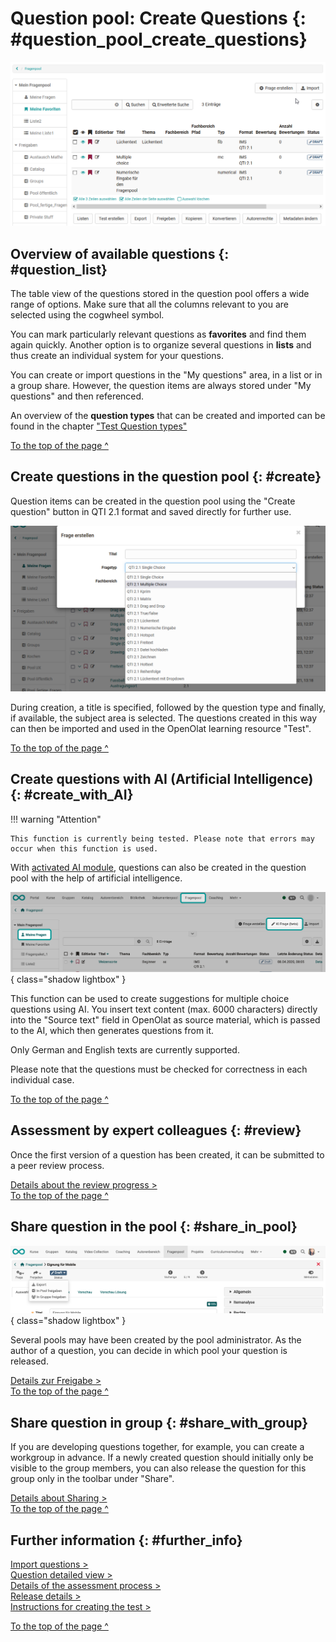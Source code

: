 # Question pool: Create Questions {: #question_pool_create_questions}

![Fragenpool](assets/Fragenpool_favoriten.png)

## Overview of available questions {: #question_list}

The table view of the questions stored in the question pool offers a wide range of options. Make sure that all the columns relevant to you are selected using the cogwheel symbol.

You can mark particularly relevant questions as **favorites** and find them again quickly. Another option is to organize several questions in **lists** and thus create an individual system for your questions.

You can create or import questions in the "My questions" area, in a list or in a group share. However, the question items are always stored under "My questions" and then referenced. 

An overview of the **question types** that can be created and imported can be found in the chapter ["Test Question types"](../learningresources/Test_question_types.md)

[To the top of the page ^](#create_questions)


## Create questions in the question pool {: #create}

Question items can be created in the question pool using the "Create question" button in QTI 2.1 format and saved directly for further use. 

![Fragetypen](assets/Frage_erstellen_typen.png)

During creation, a title is specified, followed by the question type and finally, if available, the subject area is selected. The questions created in this way can then be imported and used in the OpenOlat learning resource "Test".

[To the top of the page ^](#create_questions)


## Create questions with AI (Artificial Intelligence) {: #create_with_AI}

!!! warning "Attention"

    This function is currently being tested. Please note that errors may occur when this function is used.


With [activated AI module](../../manual_admin/administration/External_Tools_-_Administration.md), questions can also be created in the question pool with the help of artificial intelligence. 

![question_bank_create_question_KI_v1_de.png](assets/question_bank_create_question_KI_v1_de.png){ class="shadow lightbox" }

This function can be used to create suggestions for multiple choice questions using AI. You insert text content (max. 6000 characters) directly into the "Source text" field in OpenOlat as source material, which is passed to the AI, which then generates questions from it.

Only German and English texts are currently supported. 

Please note that the questions must be checked for correctness in each individual case.

[To the top of the page ^](#create_questions)


## Assessment by expert colleagues {: #review}

Once the first version of a question has been created, it can be submitted to a peer review process.

[Details about the review progress >](Question_Bank_Review_Process.md)<br>
[To the top of the page ^](#create_questions)


## Share question in the pool {: #share_in_pool}

![question_create_share_in_pool_v1_de.png](assets/question_create_share_in_pool_v1_de.png){ class="shadow lightbox" }

Several pools may have been created by the pool administrator. As the author of a question, you can decide in which pool your question is released.

[Details zur Freigabe >](Question_Pool_Sharing_Options.md)<br>
[To the top of the page ^](#create_questions)


## Share question in group {: #share_with_group}

If you are developing questions together, for example, you can create a workgroup in advance. If a newly created question should initially only be visible to the group members, you can also release the question for this group only in the toolbar under "Share".

[Details about Sharing >](Question_Pool_Sharing_Options.md)<br>
[To the top of the page ^](#create_questions)


## Further information {: #further_info}

[Import questions >](Question_Bank_Import_Questions.md)<br>
[Question detailed view >](Item_Detailed_View.md)<br>
[Details of the assessment process >](Question_Bank_Review_Process.md)<br>
[Release details >](Question_Pool_Sharing_Options.md)<br>
[Instructions for creating the test >](../../manual_how-to/test_creation_procedure/test_creation_procedure.md)<br> 

[To the top of the page ^](#create_questions)

